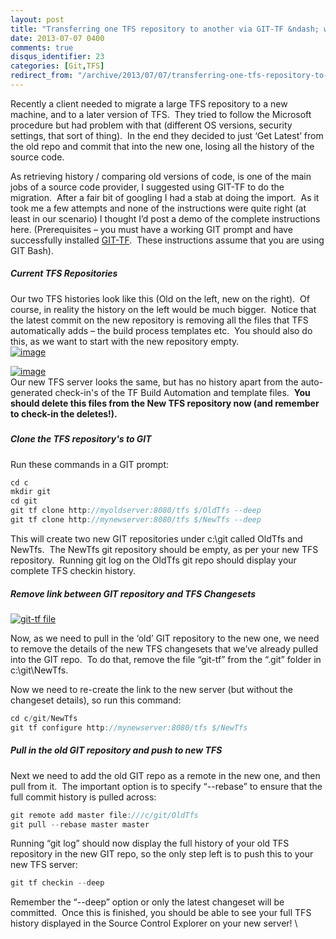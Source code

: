 ```yaml
---
layout: post
title: "Transferring one TFS repository to another via GIT-TF &ndash; with history!"
date: 2013-07-07 0400
comments: true
disqus_identifier: 23
categories: [Git,TFS]
redirect_from: "/archive/2013/07/07/transferring-one-tfs-repository-to-another-via-git-tf-ndash-with.aspx/"
---
```

Recently a client needed to migrate a large TFS repository to a new
machine, and to a later version of TFS.  They tried to follow the
Microsoft procedure but had problem with that (different OS versions,
security settings, that sort of thing).  In the end they decided to just
‘Get Latest’ from the old repo and commit that into the new one, losing
all the history of the source code.

As retrieving history / comparing old versions of code, is one of the
main jobs of a source code provider, I suggested using GIT-TF to do the
migration.  After a fair bit of googling I had a stab at doing the
import.  As it took me a few attempts and none of the instructions were
quite right (at least in our scenario) I thought I’d post a demo of the
complete instructions here. (Prerequisites – you must have a working GIT
prompt and have successfully installed
[GIT-TF](http://gittf.codeplex.com/).  These instructions assume that
you are using GIT Bash).

##### Current TFS Repositories

Our two TFS histories look like this (Old on the left, new on the
right).  Of course, in reality the history on the left would be much
bigger.  Notice that the latest commit on the new repository is removing
all the files that TFS automatically adds – the build process templates
etc.  You should also do this, as we want to start with the new
repository empty. \
[![image](http://blog.simonlovely.com/Transferring-one-TFS-repository-to-anoth_1153D/image_thumb.png "image")](http://blog.simonlovely.com/Transferring-one-TFS-repository-to-anoth_1153D/image.png)

[![image](http://blog.simonlovely.com/Transferring-one-TFS-repository-to-anoth_1153D/image_thumb_3.png "image")](http://blog.simonlovely.com/Transferring-one-TFS-repository-to-anoth_1153D/image_3.png)
\
Our new TFS server looks the same, but has no history apart from the
auto-generated check-in's of the TF Build Automation and template
files.  **You should delete this files from the New TFS repository now
(and remember to check-in the deletes!).**

##### 

##### Clone the TFS repository's to GIT

Run these commands in a GIT prompt:

```csharp
cd c
mkdir git
cd git
git tf clone http://myoldserver:8080/tfs $/OldTfs --deep
git tf clone http://mynewserver:8080/tfs $/NewTfs --deep
```

This will create two new GIT repositories under c:\\git called OldTfs
and NewTfs.  The NewTfs git repository should be empty, as per your new
TFS repository.  Running git log on the OldTfs git repo should display
your complete TFS checkin history.

##### Remove link between GIT repository and TFS Changesets

[![git-tf
file](http://blog.simonlovely.com/Transferring-one-TFS-repository-to-anoth_1153D/git-tf-file_thumb.jpg "git-tf file")](http://blog.simonlovely.com/Transferring-one-TFS-repository-to-anoth_1153D/git-tf-file.jpg)

Now, as we need to pull in the ‘old’ GIT repository to the new one, we
need to remove the details of the new TFS changesets that we’ve already
pulled into the GIT repo.  To do that, remove the file “git-tf” from the
“.git” folder in c:\\git\\NewTfs.

Now we need to re-create the link to the new server (but without the
changeset details), so run this command:

```csharp
cd c/git/NewTfs 
git tf configure http://mynewserver:8080/tfs $/NewTfs
```

##### Pull in the old GIT repository and push to new TFS

Next we need to add the old GIT repo as a remote in the new one, and
then pull from it.  The important option is to specify “--rebase” to
ensure that the full commit history is pulled across:

```csharp
git remote add master file:///c/git/OldTfs
git pull --rebase master master
```

Running “git log” should now display the full history of your old TFS
repository in the new GIT repo, so the only step left is to push this to
your new TFS server:

```csharp
git tf checkin --deep
```

Remember the “--deep” option or only the latest changeset will be
committed.  Once this is finished, you should be able to see your full
TFS history displayed in the Source Control Explorer on your new server!
\


